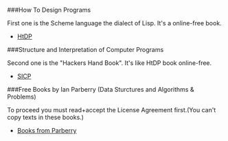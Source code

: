 ###How To Design Programs

First one is the Scheme language the dialect of Lisp. It's a online-free book.

* [HtDP](http://htdp.org)

###Structure and Interpretation of Computer Programs

Second one is the "Hackers Hand Book". It's like HtDP book online-free.

* [SICP](http://mitpress.mit.edu/sicp/full-text/book/book.html)


###Free Books by Ian Parberry (Data Sturctures and Algorithms & Problems)

To proceed you must read+accept the License Agreement first.(You can't copy texts in these books.)

* [Books from Parberry](http://larc.unt.edu/ian/books/free/)

